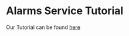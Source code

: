 # Alarms Service Tutorial
Our Tutorial can be found [here](https://docs.iotechsys.com/edge-central40/alarms/tutorial/tutorial-intro.html)
